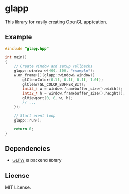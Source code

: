 # glapp

This library for easily creating OpenGL application.

## Example

```cpp
#include "glapp.hpp"

int main()
{
    // Create window and setup callbacks
    glapp::window w(400, 300, "example");
    w.on_frame([](glapp::window& window){
        glClearColor(0.1f, 0.1f, 0.1f, 1.0f);
        glClear(GL_COLOR_BUFFER_BIT);
        int32_t w = window.framebuffer_size().width();
        int32_t h = window.framebuffer_size().height();
        glViewport(0, 0, w, h);
        // ...
    });

    // Start event loop
    glapp::run();

    return 0;
}
```

## Dependencies

* [GLFW](https://github.com/glfw/glfw) is backend library

## License

MIT License.
